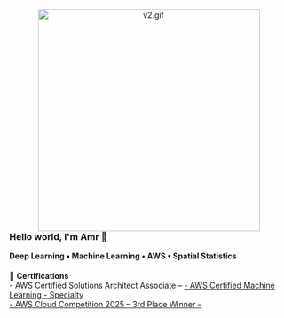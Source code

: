 <!-- GIF with no space below -->
<p align="center" style="margin: 0; padding: 0;">
  <img src="v2.gif" width="400" alt="v2.gif" style="display: block; margin: 0; padding: 0;" />
</p>

<!-- Optional Text -->
<h3 align="left" style="margin-top: 0;">Hello world, I'm Amr 👋</h3>
<h4 align="left" style="margin-top: 0;">Deep Learning • Machine Learning • AWS • Spatial Statistics</h4>

<!-- Certifications Section -->
<p align="left">
  🏅 <strong>Certifications</strong><br>
  - AWS Certified Solutions Architect Associate – <a href="#">
  - AWS Certified Machine Learning - Specialty <br>
  - AWS Cloud Competition 2025 – 3rd Place Winner – <a href="#">
</p>
